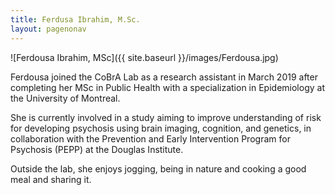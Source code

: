 ```yaml
---
title: Ferdusa Ibrahim, M.Sc.
layout: pagenonav
---
```

![Ferdousa Ibrahim, MSc]({{ site.baseurl }}/images/Ferdousa.jpg)

Ferdousa joined the CoBrA Lab as a research assistant in March 2019 after completing her
MSc in Public Health with a specialization in Epidemiology at the University of
Montreal. 

She is currently involved in a study aiming to improve understanding of risk
for developing psychosis using brain imaging, cognition, and genetics, in collaboration
with the Prevention and Early Intervention Program for Psychosis (PEPP) at the Douglas
Institute. 

Outside the lab, she enjoys jogging, being in nature and cooking a good meal
and sharing it.

